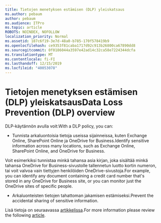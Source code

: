 ```yaml
---
title: Tietojen menetyksen estämisen (DLP) yleiskatsaus
ms.author: pebaum
author: pebaum
ms.audience: ITPro
ms.topic: article
ROBOTS: NOINDEX, NOFOLLOW
localization_priority: Normal
ms.assetid: 187c6f19-3e7d-48a0-b785-170f578419b9
ms.openlocfilehash: ce9353f81caba1717d92c913b26800ca67890dd8
ms.sourcegitcommit: 0f0186044a3597e42ad14c32ca58e7224344dcfa
ms.translationtype: MT
ms.contentlocale: fi-FI
ms.lasthandoff: 12/15/2019
ms.locfileid: "40053078"
---
```

# <a name="data-loss-prevention-dlp-overview"></a><span data-ttu-id="1e5f9-102">Tietojen menetyksen estämisen (DLP) yleiskatsaus</span><span class="sxs-lookup"><span data-stu-id="1e5f9-102">Data Loss Prevention (DLP) overview</span></span>

<span data-ttu-id="1e5f9-103">DLP-käytännön avulla voit:</span><span class="sxs-lookup"><span data-stu-id="1e5f9-103">With a DLP policy, you can:</span></span>

- <span data-ttu-id="1e5f9-104">Tunnista arkaluontoisia tietoja useissa sijainneissa, kuten Exchange Online, SharePoint Online ja OneDrive for Business.</span><span class="sxs-lookup"><span data-stu-id="1e5f9-104">Identify sensitive information across many locations, such as Exchange Online, SharePoint Online, and OneDrive for Business.</span></span>


<span data-ttu-id="1e5f9-105">Voit esimerkiksi tunnistaa minkä tahansa asia kirjan, joka sisältää minkä tahansa OneDrive for Business-sivustolle tallennetun luotto kortin numeron, tai voit valvoa vain tiettyjen henkilöiden OneDrive-sivustoja.</span><span class="sxs-lookup"><span data-stu-id="1e5f9-105">For example, you can identify any document containing a credit card number that's stored in any OneDrive for Business site, or you can monitor just the OneDrive sites of specific people.</span></span>

- <span data-ttu-id="1e5f9-106">Arkaluonteisten tietojen tahattoman jakamisen estämiseksi.</span><span class="sxs-lookup"><span data-stu-id="1e5f9-106">Prevent the accidental sharing of sensitive information.</span></span>


<span data-ttu-id="1e5f9-107">Lisä tietoja on seuraavassa [artikkelissa](https://docs.microsoft.com/office365/securitycompliance/data-loss-prevention-policies).</span><span class="sxs-lookup"><span data-stu-id="1e5f9-107">For more information please review the following [article](https://docs.microsoft.com/office365/securitycompliance/data-loss-prevention-policies).</span></span>

